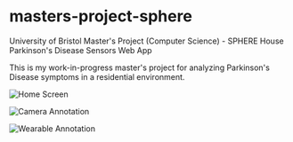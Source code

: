 # masters-project-sphere
University of Bristol Master's Project (Computer Science) - SPHERE House Parkinson's Disease Sensors Web App

This is my work-in-progress master's project for analyzing Parkinson's Disease symptoms in a residential environment.

![Home Screen](https://i.imgur.com/lCPnLkI.png)

![Camera Annotation](https://i.imgur.com/030RDSg.png)

![Wearable Annotation](https://i.imgur.com/gmRy4M1.png)

